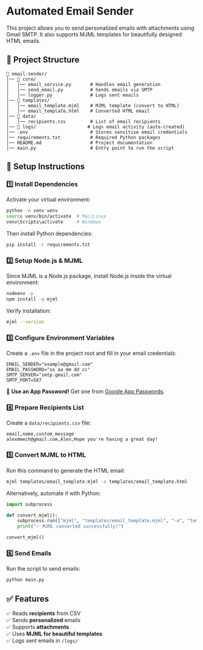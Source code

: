 # Automated Email Sender

This project allows you to send personalized emails with attachments using Gmail SMTP. It also supports MJML templates for beautifully designed HTML emails.

## 📂 Project Structure
```
📁 email-sender/
│── 📁 core/
│   │── email_service.py       # Handles email generation
│   │── send_email.py          # Sends emails via SMTP
│   │── logger.py              # Logs sent emails
│── 📁 templates/
│   │── email_template.mjml    # MJML template (convert to HTML)
│   │── email_template.html    # Converted HTML email
│── 📁 data/
│   │── recipients.csv         # List of email recipients
│── 📁 logs/                   # Logs email activity (auto-created)
│── .env                       # Stores sensitive email credentials
│── requirements.txt           # Required Python packages
│── README.md                  # Project documentation
│── main.py                    # Entry point to run the script
```

## 🚀 Setup Instructions
### **1️⃣ Install Dependencies**
Activate your virtual environment:
```bash
python -m venv venv
source venv/bin/activate  # Mac/Linux
venv\Scripts\activate     # Windows
```

Then install Python dependencies:
```bash
pip install -r requirements.txt
```

### **2️⃣ Setup Node.js & MJML**
Since MJML is a Node.js package, install Node.js inside the virtual environment:
```bash
nodeenv -p
npm install -g mjml
```

Verify installation:
```bash
mjml --version
```

### **3️⃣ Configure Environment Variables**
Create a `.env` file in the project root and fill in your email credentials:
```
EMAIL_SENDER="example@gmail.com"
EMAIL_PASSWORD="xx aa mm dd cc"
SMTP_SERVER="smtp.gmail.com"
SMTP_PORT=587
```
🔹 **Use an App Password!** Get one from [Google App Passwords](https://myaccount.google.com/apppasswords).

### **4️⃣ Prepare Recipients List**
Create a `data/recipients.csv` file:
```csv
email,name,custom_message
alexmmech@gmail.com,Alex,Hope you're having a great day!
```

### **5️⃣ Convert MJML to HTML**
Run this command to generate the HTML email:
```bash
mjml templates/email_template.mjml -o templates/email_template.html
```
Alternatively, automate it with Python:
```python
import subprocess

def convert_mjml():
    subprocess.run(["mjml", "templates/email_template.mjml", "-o", "templates/email_template.html"], check=True)
    print("✅ MJML converted successfully!")

convert_mjml()
```

### **6️⃣ Send Emails**
Run the script to send emails:
```bash
python main.py
```

## ✅ Features
✅ Reads **recipients** from CSV  
✅ Sends **personalized** emails  
✅ Supports **attachments**  
✅ Uses **MJML for beautiful templates**  
✅ Logs sent emails in `/logs/`  

